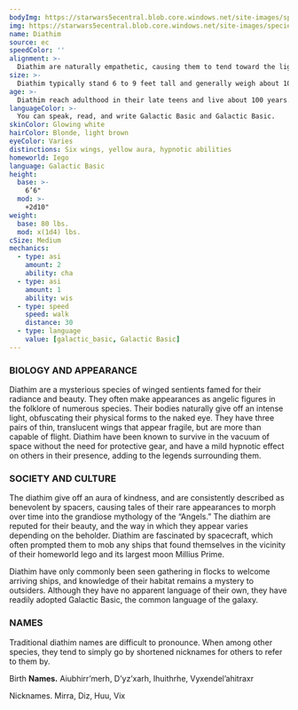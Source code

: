 ```yaml
---
bodyImg: https://starwars5ecentral.blob.core.windows.net/site-images/species/species_diathim.png
img: https://starwars5ecentral.blob.core.windows.net/site-images/species/species_diathim.png
name: Diathim
source: ec
speedColor: ''
alignment: >-
  Diathim are naturally empathetic, causing them to tend toward the light side, though there are exceptions.
size: >-
  Diathim typically stand 6 to 9 feet tall and generally weigh about 100 lbs. Regardless of your position in that range, your size is Medium.
age: >-
  Diathim reach adulthood in their late teens and live about 100 years.
languageColor: >-
  You can speak, read, and write Galactic Basic and Galactic Basic. 
skinColor: Glowing white
hairColor: Blonde, light brown
eyeColor: Varies
distinctions: Six wings, yellow aura, hypnotic abilities
homeworld: Iego
language: Galactic Basic
height:
  base: >-
    6’6"
  mod: >-
    +2d10"
weight:
  base: 80 lbs.
  mod: x(1d4) lbs.
cSize: Medium
mechanics:
  - type: asi
    amount: 2
    ability: cha
  - type: asi
    amount: 1
    ability: wis
  - type: speed
    speed: walk
    distance: 30
  - type: language
    value: [galactic_basic, Galactic Basic]
---
```

### BIOLOGY AND APPEARANCE
Diathim are a mysterious species of winged sentients famed for their radiance and beauty. They often make appearances as angelic figures in the folklore of numerous species. Their bodies naturally give off an intense light, obfuscating their physical forms to the naked eye. They have three pairs of thin, translucent wings that appear fragile, but are more than capable of flight. Diathim have been known to survive in the vacuum of space without the need for protective gear, and have a mild hypnotic effect on others in their presence, adding to the legends surrounding them.

### SOCIETY AND CULTURE
The diathim give off an aura of kindness, and are consistently described as benevolent by spacers, causing tales of their rare appearances to morph over time into the grandiose mythology of the “Angels.” The diathim are reputed for their beauty, and the way in which they appear varies depending on the beholder. Diathim are fascinated by spacecraft, which often prompted them to mob any ships that found themselves in the vicinity of their homeworld Iego and its largest moon Millius Prime.

Diathim have only commonly been seen gathering in flocks to welcome arriving ships, and knowledge of their habitat remains a mystery to outsiders. Although they have no apparent language of their own, they have readily adopted Galactic Basic, the common language of the galaxy.

### NAMES
Traditional diathim names are difficult to pronounce. When among other species, they tend to simply go by shortened nicknames for others to refer to them by.

Birth __Names.__ Aiubhirr’merh, D’yz’xarh, Ihuithrhe, Vyxendel’ahitraxr

Nicknames. Mirra, Diz, Huu, Vix



    
